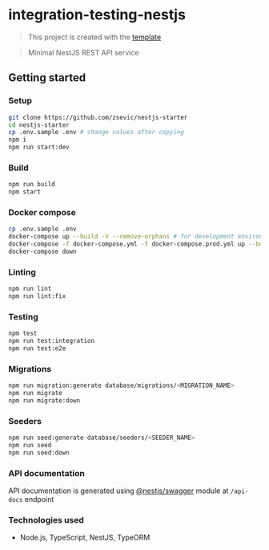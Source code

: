 # integration-testing-nestjs

> This project is created with the [template](https://github.com/zsevic/nestjs-starter) 

> Minimal NestJS REST API service

## Getting started

### Setup

```bash
git clone https://github.com/zsevic/nestjs-starter
cd nestjs-starter
cp .env.sample .env # change values after copying
npm i
npm run start:dev
```

### Build

```bash
npm run build
npm start
```

### Docker compose

```bash
cp .env.sample .env
docker-compose up --build -V --remove-orphans # for development environment
docker-compose -f docker-compose.yml -f docker-compose.prod.yml up --build -V
docker-compose down
```

### Linting

```bash
npm run lint
npm run lint:fix
```

### Testing

```bash
npm test
npm run test:integration
npm run test:e2e
```

### Migrations

```bash
npm run migration:generate database/migrations/<MIGRATION_NAME>
npm run migrate
npm run migrate:down
```

### Seeders

```bash
npm run seed:generate database/seeders/<SEEDER_NAME>
npm run seed
npm run seed:down
```

### API documentation

API documentation is generated using [@nestjs/swagger](https://www.npmjs.com/package/@nestjs/swagger) module at `/api-docs` endpoint

### Technologies used

- Node.js, TypeScript, NestJS, TypeORM
